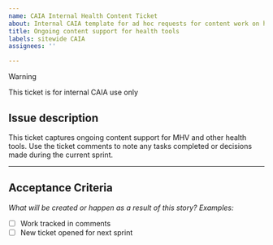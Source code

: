 ```yaml
---
name: CAIA Internal Health Content Ticket
about: Internal CAIA template for ad hoc requests for content work on health tools.
title: Ongoing content support for health tools
labels: sitewide CAIA
assignees: ''

---
```


> [!WARNING]
> This ticket is for internal CAIA use only

## Issue description

This ticket captures ongoing content support for MHV and other health tools. Use the ticket comments to note any tasks completed or decisions made during the current sprint.

---
## Acceptance Criteria
_What will be created or happen as a result of this story? Examples:_
- [ ] Work tracked in comments
- [ ] New ticket opened for next sprint
